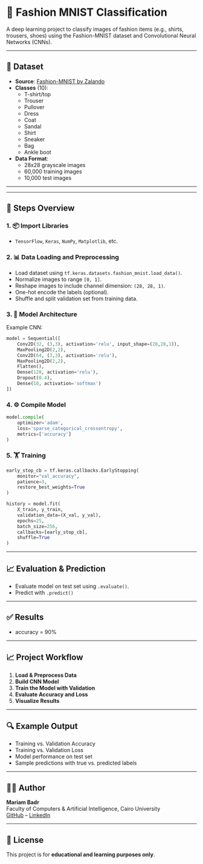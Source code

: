 # 🧠 Fashion MNIST Classification

A deep learning project to classify images of fashion items (e.g., shirts, trousers, shoes) using the Fashion-MNIST dataset and Convolutional Neural Networks (CNNs).

---

## 📁 Dataset

- **Source**: [Fashion-MNIST by Zalando](https://github.com/zalandoresearch/fashion-mnist)
- **Classes** (10):
  - T-shirt/top
  - Trouser
  - Pullover
  - Dress
  - Coat
  - Sandal
  - Shirt
  - Sneaker
  - Bag
  - Ankle boot
- **Data Format**:
  - 28x28 grayscale images
  - 60,000 training images
  - 10,000 test images

---
---

## 🧪 Steps Overview

### 1. 📦 Import Libraries
- `TensorFlow`, `Keras`, `NumPy`, `Matplotlib`, etc.

### 2. 📊 Data Loading and Preprocessing
- Load dataset using `tf.keras.datasets.fashion_mnist.load_data()`.
- Normalize images to range `[0, 1]`.
- Reshape images to include channel dimension: `(28, 28, 1)`.
- One-hot encode the labels (optional).
- Shuffle and split validation set from training data.

### 3. 🧠 Model Architecture
Example CNN:
```python
model = Sequential([
    Conv2D(32, (3,3), activation='relu', input_shape=(28,28,1)),
    MaxPooling2D(2,2),
    Conv2D(64, (3,3), activation='relu'),
    MaxPooling2D(2,2),
    Flatten(),
    Dense(128, activation='relu'),
    Dropout(0.4),
    Dense(10, activation='softmax')
])
```

### 4. ⚙️ Compile Model
```python
model.compile(
    optimizer='adam',
    loss='sparse_categorical_crossentropy',
    metrics=['accuracy']
)
```

### 5. 🏋️ Training
```python
early_stop_cb = tf.keras.callbacks.EarlyStopping(
    monitor="val_accuracy",
    patience=3,
    restore_best_weights=True
)

history = model.fit(
    X_train, y_train,
    validation_data=(X_val, y_val),
    epochs=25,
    batch_size=256,
    callbacks=[early_stop_cb],
    shuffle=True
)
```

---

## 📈 Evaluation & Prediction

- Evaluate model on test set using `.evaluate()`.
- Predict with `.predict()` 
---

## ✅ Results
 - accuracy = 90%
---

## 📈 Project Workflow

1. **Load & Preprocess Data**
2. **Build CNN Model**
3. **Train the Model with Validation**
4. **Evaluate Accuracy and Loss**
5. **Visualize Results**

---

## 🔍 Example Output

- Training vs. Validation Accuracy  
- Training vs. Validation Loss  
- Model performance on test set  
- Sample predictions with true vs. predicted labels

---


## 👩‍💻 Author

**Mariam Badr**  
Faculty of Computers & Artificial Intelligence, Cairo University  
[GitHub](https://github.com/Mariam-Badr-MB) – [LinkedIn](https://www.linkedin.com/in/mariambadr13/)

---

## 📜 License

This project is for **educational and learning purposes only**.
